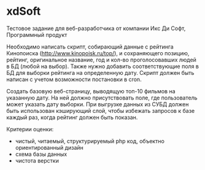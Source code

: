 # xdSoft
Тестовое задание для веб-разработчика от компании Икс Ди Софт, Программный продукт

Необходимо написать скрипт, собирающий данные с рейтинга Кинопоиска (http://www.kinopoisk.ru/top/),
и сохраняющего позицию, рейтинг, оригинальное название, год и кол-во проголосовавших людей в БД (любой на выбор).
Также нужно добавить соответствующие поля в БД для выборки рейтинга на определенную дату.
Скрипт должен быть написан с учетом возможности постановки в cron.

Создать базовую веб-страницу, выводящую топ-10 фильмов на указанную дату. 
На ней должно присутствовать поле, где пользователь может указать дату выборки.
При выгрузке данных из СУБД должен быть использован кэширующий слой, чтобы избежать запросов к базе каждый раз, 
когда рейтинг должен быть показан.

Критерии оценки:
- чистый, читаемый, структурируемый php код, объектно ориентированный дизайн
- схема базы данных
- чистота верстки

